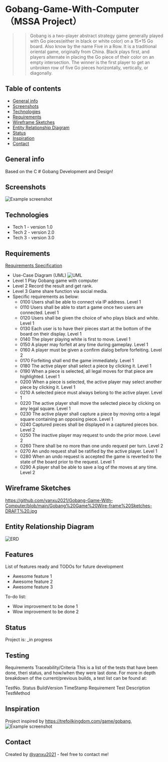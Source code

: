 # Gobang-Game-With-Computer（MSSA Project）
>>Gobang is a two-player abstract strategy game generally played with Go pieces(either in black or white color) on a 15*15 Go board. Also know by the name Five in a Row.
>It is a traditional oriental game, originally from China. 
>Black plays first, and players alternate in placing the Go piece of their color on an empty intersection. 
>The winner is the first player to get an unbroken row of five Go pieces horizontally, vertically, or diagonally.

## Table of contents
* [General info](#general-info)
* [Screenshots](#screenshots)
* [Technologies](#technologies)
* [Requirements](#Requirements)
* [Wireframe Sketches](#Wireframe-Sketches)
* [Entity Relationship Diagram](#Entity-Relationship-Diagram)
* [Status](#status)
* [Inspiration](#inspiration)
* [Contact](#contact)

## General info
Based on the C # Gobang Development and Design!

## Screenshots
![Example screenshot](https://github.com/yanxu2021/Gobang-Game-With-Computer/blob/main/GobangGame%EF%BC%88English%EF%BC%89.JPG)

## Technologies
* Tech 1 - version 1.0
* Tech 2 - version 2.0
* Tech 3 - version 3.0

## Requirements
[Requirements Specification](requirements_spec.md)
* Use-Case Diagram (UML)
![UML](https://github.com/yanxu2021/Gobang-Game-With-Computer/blob/main/Gobang%20Game%20UML.png)
* Level 1 Play Gobang game with computer
* Level 2 Record the result and get rank.
* Level 3 Game share function via social media. 
* Specific requirements as below:
	* 0100 Users shall be able to connect via IP address. Level 1
	* 0110 Users shall be able to start a game once two users are connected. Level 1
	* 0120 Users shall be given the choice of who plays black and white. Level 1
	* 0130 Each user is to have their pieces start at the bottom of the board on their display. Level 1
	* 0140 The player playing white is first to move. Level 1
	* 0150 A player may forfeit at any time during gameplay. Level 1
	* 0160 A player must be given a confirm dialog before forfeiting. Level 2
	* 0170 Forfeiting shall end the game immediately. Level 1
	* 0180 The active player shall select a piece by clicking it. Level 1
	* 0190 When a piece is selected, all legal moves for that piece are highlighted. Level 1
	* 0200 When a piece is selected, the active player may select another piece by clicking it. Level 1
	* 0210 A selected piece must always belong to the active player. Level 1
	* 0220 The active player shall move the selected piece by clicking on any legal square. Level 1
	* 0230 The active player shall capture a piece by moving onto a legal square containing an opposing piece. Level 1
	* 0240 Captured pieces shall be displayed in a captured pieces box. Level 2
	* 0250 The inactive player may request to undo the prior move. Level 2
	* 0260 There shall be no more than one undo request per turn. Level 2
	* 0270 An undo request shall be ratified by the active player. Level 1
	* 0280 When an undo request is accepted the game is reverted to the state of the board prior to the request. 	Level 1
	* 0290 A player shall be able to save a log of the moves at any time. Level 2

## Wireframe Sketches
https://github.com/yanxu2021/Gobang-Game-With-Computer/blob/main/Gobang%20Game%20Wire-frame%20Sketches-DRAFT%20.jpg

## Entity Relationship Diagram
![ERD](https://github.com/yanxu2021/Gobang-Game-With-Computer/blob/main/Gobang%20Game%20ERD.JPG)

## Features
List of features ready and TODOs for future development
* Awesome feature 1
* Awesome feature 2
* Awesome feature 3

To-do list:
* Wow improvement to be done 1
* Wow improvement to be done 2

## Status
Project is: _in progress

## Testing
Requirements Traceability/Criteria
This is a list of the tests that have been done, theri status, and how/when they were last done. For more in depth breakdown of the current/previous builds, a test list can be found at:

TestNo. Status BuildVersion TimeStamp Requirement Test Description TestMethod

## Inspiration
Project inspired by https://trefoilkingdom.com/game/gobang, 
![Example screenshot](https://github.com/yanxu2021/Gobang-Game-With-Computer/blob/main/Game%20Inspired.JPG)

## Contact
Created by [@yanxu2021](https://www.linkedin.com/in/yanxu2021/) - feel free to contact me!
